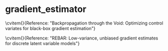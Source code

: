 # gradient_estimator

\cvitem{}{Reference:  "Backpropagation through the Void: Optimizing control variates for black-box gradient estimation"}

\cvitem{}{Reference:  "REBAR: Low-variance, unbiased gradient estimates for discrete latent variable models"}
